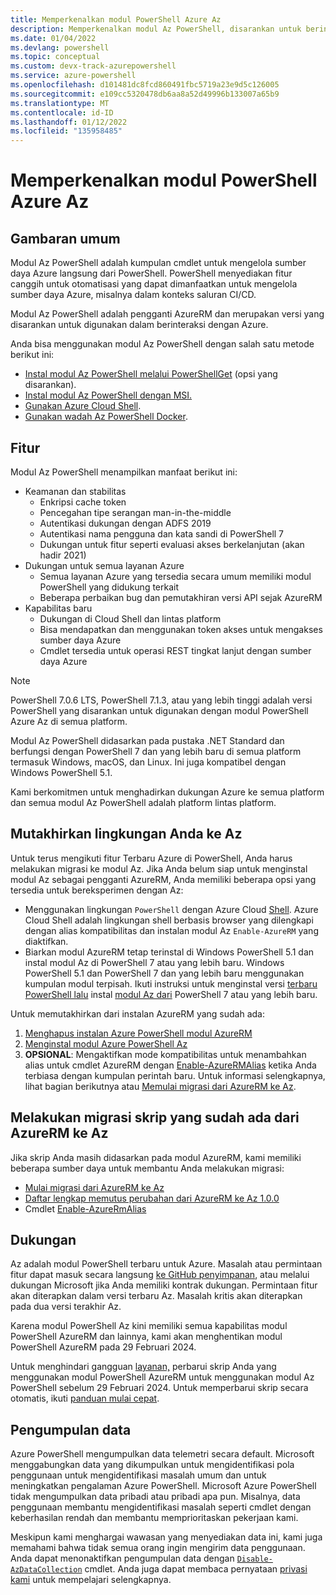 ```yaml
---
title: Memperkenalkan modul PowerShell Azure Az
description: Memperkenalkan modul Az PowerShell, disarankan untuk berinteraksi dengan Azure, dan pengganti modul PowerShell AzureRM.
ms.date: 01/04/2022
ms.devlang: powershell
ms.topic: conceptual
ms.custom: devx-track-azurepowershell
ms.service: azure-powershell
ms.openlocfilehash: d101481dc8fcd860491fbc5719a23e9d5c126005
ms.sourcegitcommit: e109cc5320478db6aa8a52d49996b133007a65b9
ms.translationtype: MT
ms.contentlocale: id-ID
ms.lasthandoff: 01/12/2022
ms.locfileid: "135958485"
---
```

# <a name="introducing-the-azure-az-powershell-module"></a>Memperkenalkan modul PowerShell Azure Az

## <a name="overview"></a>Gambaran umum

Modul Az PowerShell adalah kumpulan cmdlet untuk mengelola sumber daya Azure langsung dari PowerShell.
PowerShell menyediakan fitur canggih untuk otomatisasi yang dapat dimanfaatkan untuk mengelola sumber daya Azure, misalnya dalam konteks saluran CI/CD.

Modul Az PowerShell adalah pengganti AzureRM dan merupakan versi yang disarankan untuk digunakan dalam berinteraksi dengan Azure.

Anda bisa menggunakan modul Az PowerShell dengan salah satu metode berikut ini:

* [Instal modul Az PowerShell melalui PowerShellGet](install-az-ps.md) (opsi yang disarankan).
* [Instal modul Az PowerShell dengan MSI.](install-az-ps-msi.md)
* [Gunakan Azure Cloud Shell](/azure/cloud-shell/overview).
* [Gunakan wadah Az PowerShell Docker](azureps-in-docker.md).

## <a name="features"></a>Fitur

Modul Az PowerShell menampilkan manfaat berikut ini:

* Keamanan dan stabilitas
  * Enkripsi cache token
  * Pencegahan tipe serangan man-in-the-middle
  * Autentikasi dukungan dengan ADFS 2019
  * Autentikasi nama pengguna dan kata sandi di PowerShell 7
  * Dukungan untuk fitur seperti evaluasi akses berkelanjutan (akan hadir 2021)
* Dukungan untuk semua layanan Azure
  * Semua layanan Azure yang tersedia secara umum memiliki modul PowerShell yang didukung terkait
  * Beberapa perbaikan bug dan pemutakhiran versi API sejak AzureRM
* Kapabilitas baru
  * Dukungan di Cloud Shell dan lintas platform
  * Bisa mendapatkan dan menggunakan token akses untuk mengakses sumber daya Azure
  * Cmdlet tersedia untuk operasi REST tingkat lanjut dengan sumber daya Azure

> [!NOTE]
> PowerShell 7.0.6 LTS, PowerShell 7.1.3, atau yang lebih tinggi adalah versi PowerShell yang disarankan untuk digunakan dengan modul PowerShell Azure Az di semua platform.

Modul Az PowerShell didasarkan pada pustaka .NET Standard dan berfungsi dengan PowerShell 7 dan yang lebih baru di semua platform termasuk Windows, macOS, dan Linux. Ini juga kompatibel dengan Windows PowerShell 5.1.

Kami berkomitmen untuk menghadirkan dukungan Azure ke semua platform dan semua modul Az PowerShell adalah platform lintas platform.

## <a name="upgrade-your-environment-to-az"></a>Mutakhirkan lingkungan Anda ke Az

Untuk terus mengikuti fitur Terbaru Azure di PowerShell, Anda harus melakukan migrasi ke modul Az. Jika Anda belum siap untuk menginstal modul Az sebagai pengganti AzureRM, Anda memiliki beberapa opsi yang tersedia untuk bereksperimen dengan Az:

* Menggunakan lingkungan `PowerShell` dengan Azure Cloud [Shell](/azure/cloud-shell/overview). Azure Cloud Shell adalah lingkungan shell berbasis browser yang dilengkapi dengan alias kompatibilitas dan instalan modul Az `Enable-AzureRM` yang diaktifkan.
* Biarkan modul AzureRM tetap terinstal di Windows PowerShell 5.1 dan instal modul Az di PowerShell 7 atau yang lebih baru. Windows PowerShell 5.1 dan PowerShell 7 dan yang lebih baru menggunakan kumpulan modul terpisah. Ikuti instruksi untuk menginstal versi [terbaru PowerShell lalu](/powershell/scripting/install/installing-powershell) instal [modul Az dari](install-az-ps.md) PowerShell 7 atau yang lebih baru.

Untuk memutakhirkan dari instalan AzureRM yang sudah ada:

1. [Menghapus instalan Azure PowerShell modul AzureRM](/powershell/azure/uninstall-az-ps#uninstall-the-azurerm-module)
1. [Menginstal modul Azure PowerShell Az](install-az-ps.md)
1. **OPSIONAL**: Mengaktifkan mode kompatibilitas untuk menambahkan alias untuk cmdlet AzureRM dengan [Enable-AzureRMAlias](/powershell/module/az.accounts/enable-azurermalias) ketika Anda terbiasa dengan kumpulan perintah baru. Untuk informasi selengkapnya, lihat bagian berikutnya atau [Memulai migrasi dari AzureRM ke Az](migrate-from-azurerm-to-az.md).

## <a name="migrate-existing-scripts-from-azurerm-to-az"></a>Melakukan migrasi skrip yang sudah ada dari AzureRM ke Az

Jika skrip Anda masih didasarkan pada modul AzureRM, kami memiliki beberapa sumber daya untuk membantu Anda melakukan migrasi:

* [Mulai migrasi dari AzureRM ke Az](migrate-from-azurerm-to-az.md)
* [Daftar lengkap memutus perubahan dari AzureRM ke Az 1.0.0](migrate-az-1.0.0.md)
* Cmdlet [Enable-AzureRmAlias](/powershell/module/az.accounts/enable-azurermalias)

## <a name="supportability"></a>Dukungan

Az adalah modul PowerShell terbaru untuk Azure. Masalah atau permintaan fitur dapat masuk secara langsung [ke GitHub penyimpanan](https://github.com/Azure/azure-powershell), atau melalui dukungan Microsoft jika Anda memiliki kontrak dukungan. Permintaan fitur akan diterapkan dalam versi terbaru Az. Masalah kritis akan diterapkan pada dua versi terakhir Az.

Karena modul PowerShell Az kini memiliki semua kapabilitas modul PowerShell AzureRM dan lainnya, kami akan menghentikan modul PowerShell AzureRM pada 29 Februari 2024.

Untuk menghindari gangguan [layanan,](https://aka.ms/azpsmigrate) perbarui skrip Anda yang menggunakan modul PowerShell AzureRM untuk menggunakan modul Az PowerShell sebelum 29 Februari 2024. Untuk memperbarui skrip secara otomatis, ikuti [panduan mulai cepat](/powershell/azure/quickstart-migrate-azurerm-to-az-automatically).

## <a name="data-collection"></a>Pengumpulan data

Azure PowerShell mengumpulkan data telemetri secara default. Microsoft menggabungkan data yang dikumpulkan untuk mengidentifikasi pola penggunaan untuk mengidentifikasi masalah umum dan untuk meningkatkan pengalaman Azure PowerShell.
Microsoft Azure PowerShell tidak mengumpulkan data pribadi atau pribadi apa pun. Misalnya, data penggunaan membantu mengidentifikasi masalah seperti cmdlet dengan keberhasilan rendah dan membantu memprioritaskan pekerjaan kami.

Meskipun kami menghargai wawasan yang menyediakan data ini, kami juga memahami bahwa tidak semua orang ingin mengirim data penggunaan. Anda dapat menonaktifkan pengumpulan data dengan [`Disable-AzDataCollection`](/powershell/module/az.accounts/disable-azdatacollection) cmdlet. Anda juga dapat membaca pernyataan [privasi kami](https://privacy.microsoft.com/privacystatement) untuk mempelajari selengkapnya.
